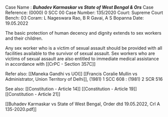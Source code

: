 Case Name : ***Buhadev Karmaskar vs State of West Bengal & Ors***
Case Reference: (0000) 0 SCC 00
Case Number: 135/2020
Court: Supreme Court
Bench: 03
Coram: L Nageswara Rao, B R Gavai, A S Bopanna
Date: 19.05.2022

The basic protection of human decency and dignity extends to sex workers and their children.

Any sex worker who is a victim of sexual assault should be provided with all facilities available to the survivor of sexual assault.
Sex workers who are victims of sexual assault are also entitled to immediate medical assistance in accordance with [[CrPC - Section 357C]]


Refer also:
[[Maneka Gandhi vs UOI]]
[[Francis Coralie Mullin vs Administrator, Union Territory of Delhi]], (1981) 1 SCC 608 : (1981) 2 SCR 516

See also:
[[Constitution - Article 14]]
[[Constitution - Article 19]]
[[Constitution - Article 21]]

 [[Buhadev Karmaskar vs State of West Bengal, Order dtd 19.05.2022, Crl A 135-2020.pdf]]